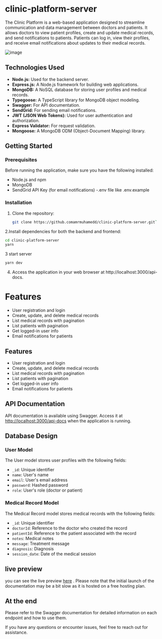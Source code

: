 # clinic-platform-server

The Clinic Platform is a web-based application designed to streamline communication and data management between doctors and patients. It allows doctors to view patient profiles, create and update medical records, and send notifications to patients. Patients can log in, view their profiles, and receive email notifications about updates to their medical records.

![image](https://github.com/amrmuhamedd/clinic-platform-server/assets/47860740/0ec7177e-2074-4669-9188-b642b74fe349)

## Technologies Used

- **Node.js:** Used for the backend server.
- **Express.js:** A Node.js framework for building web applications.
- **MongoDB:** A NoSQL database for storing user profiles and medical records.
- **Typegoose:** A TypeScript library for MongoDB object modeling.
- **Swagger:** For API documentation.
- **SendGrid:** For sending email notifications.
- **JWT (JSON Web Tokens):** Used for user authentication and authorization.
- **Express Validator:** For request validation.
- **Mongoose:** A MongoDB ODM (Object-Document Mapping) library.

## Getting Started

### Prerequisites

Before running the application, make sure you have the following installed:

- Node.js and npm
- MongoDB
- SendGrid API Key (for email notifications)
-.env file like .env.example

### Installation

1. Clone the repository:

   ```bash
   git clone https://github.comamrmuhamedd/clinic-platform-server.git```

2.Install dependencies for both the backend and frontend:

```bash
cd clinic-platform-server
yarn
```
3 start server

```bash 
yarn dev
```

4. Access the application in your web browser at http://localhost:3000/api-docs.

# Features
<ul>
  <li>User registration and login</li>
  <li>Create, update, and delete medical records</li>
  <li>List medical records with pagination</li>
  <li>List patients with pagination</li>
  <li>Get logged-in user info</li>
  <li>Email notifications for patients</li>
</ul>

## Features

- User registration and login
- Create, update, and delete medical records
- List medical records with pagination
- List patients with pagination
- Get logged-in user info
- Email notifications for patients

## API Documentation

API documentation is available using Swagger. Access it at [http://localhost:3000/api-docs](http://localhost:3000/api-docs) when the application is running.

## Database Design

### User Model

The User model stores user profiles with the following fields:

- `_id`: Unique identifier
- `name`: User's name
- `email`: User's email address
- `password`: Hashed password
- `role`: User's role (doctor or patient)

### Medical Record Model

The Medical Record model stores medical records with the following fields:

- `_id`: Unique identifier
- `doctorId`: Reference to the doctor who created the record
- `patientId`: Reference to the patient associated with the record
- `notes`: Medical notes
- `message`: Treatment message
- `diagnosis`: Diagnosis
- `session_date`: Date of the medical session

## live preview 

you can see the live preview [here](https://clincal-platform.onrender.com/api-docs/#/) . Please note that the initial launch of the documentation may be a bit slow as it is hosted on a free hosting plan.
## At the end 
Please refer to the Swagger documentation for detailed information on each endpoint and how to use them.

If you have any questions or encounter issues, feel free to reach out for assistance.




